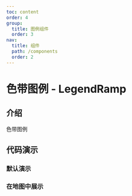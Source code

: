 ```yaml
---
toc: content
order: 4
group:
  title: 图例组件
  order: 3
nav:
  title: 组件
  path: /components
  order: 2
---
```


# 色带图例 - LegendRamp

## 介绍

色带图例

## 代码演示

### 默认演示

<code src="./demos/default.tsx" defaultShowCode></code>

### 在地图中展示

<code src="./demos/map-default.tsx" defaultShowCode></code>

<API></API>
